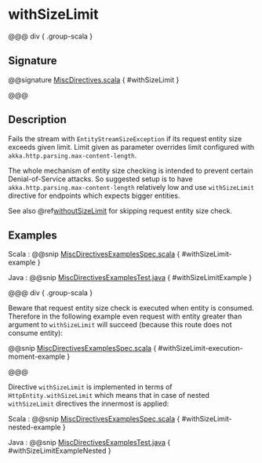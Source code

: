 # withSizeLimit

@@@ div { .group-scala }

## Signature

@@signature [MiscDirectives.scala](/http/src/main/scala/akka/http/scaladsl/server/directives/MiscDirectives.scala) { #withSizeLimit }

@@@

## Description

Fails the stream with `EntityStreamSizeException` if its request entity size exceeds given limit. Limit given
as parameter overrides limit configured with `akka.http.parsing.max-content-length`.

The whole mechanism of entity size checking is intended to prevent certain Denial-of-Service attacks.
So suggested setup is to have `akka.http.parsing.max-content-length` relatively low and use `withSizeLimit`
directive for endpoints which expects bigger entities.

See also @ref[withoutSizeLimit](withoutSizeLimit.md) for skipping request entity size check.

## Examples

Scala
:   @@snip [MiscDirectivesExamplesSpec.scala](/docs/src/test/scala/docs/http/scaladsl/server/directives/MiscDirectivesExamplesSpec.scala) { #withSizeLimit-example }

Java
:   @@snip [MiscDirectivesExamplesTest.java](/docs/src/test/java/docs/http/javadsl/server/directives/MiscDirectivesExamplesTest.java) { #withSizeLimitExample }

@@@ div { .group-scala }

Beware that request entity size check is executed when entity is consumed. Therefore in the following example
even request with entity greater than argument to `withSizeLimit` will succeed (because this route
does not consume entity):

@@snip [MiscDirectivesExamplesSpec.scala](/docs/src/test/scala/docs/http/scaladsl/server/directives/MiscDirectivesExamplesSpec.scala) { #withSizeLimit-execution-moment-example }

@@@

Directive `withSizeLimit` is implemented in terms of `HttpEntity.withSizeLimit` which means that in case of
nested `withSizeLimit` directives the innermost is applied:

Scala
:   @@snip [MiscDirectivesExamplesSpec.scala](/docs/src/test/scala/docs/http/scaladsl/server/directives/MiscDirectivesExamplesSpec.scala) { #withSizeLimit-nested-example }

Java
:   @@snip [MiscDirectivesExamplesTest.java](/docs/src/test/java/docs/http/javadsl/server/directives/MiscDirectivesExamplesTest.java) { #withSizeLimitExampleNested }
